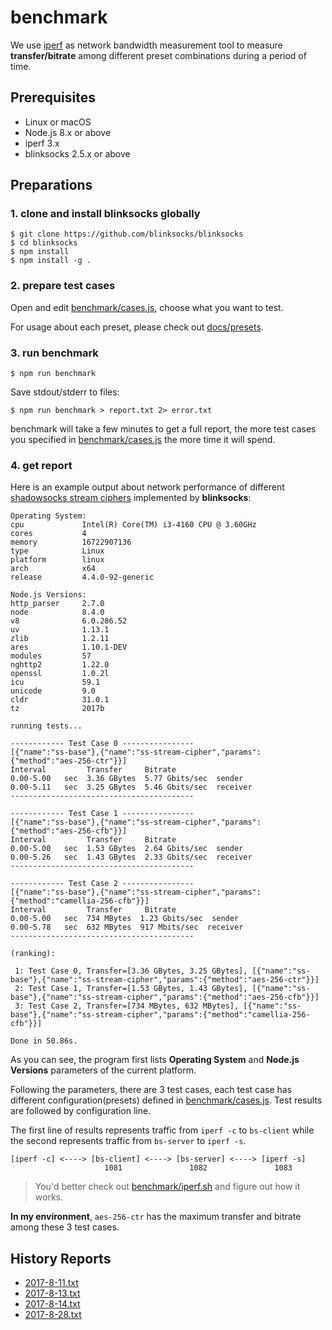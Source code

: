 # benchmark

We use [iperf](https://en.wikipedia.org/wiki/Iperf) as network bandwidth measurement tool to measure **transfer/bitrate** among different preset combinations during a period of time.

## Prerequisites

* Linux or macOS
* Node.js 8.x or above
* iperf 3.x
* blinksocks 2.5.x or above

## Preparations

### 1. clone and install blinksocks globally

```
$ git clone https://github.com/blinksocks/blinksocks
$ cd blinksocks
$ npm install
$ npm install -g .
```

### 2. prepare test cases

Open and edit [benchmark/cases.js], choose what you want to test.

For usage about each preset, please check out [docs/presets].

### 3. run benchmark

```
$ npm run benchmark
```

Save stdout/stderr to files:

```
$ npm run benchmark > report.txt 2> error.txt
```

benchmark will take a few minutes to get a full report, the more test cases you specified in [benchmark/cases.js] the more time it will spend.

### 4. get report

Here is an example output about network performance of different [shadowsocks stream ciphers] implemented by **blinksocks**:

```
Operating System:
cpu             Intel(R) Core(TM) i3-4160 CPU @ 3.60GHz
cores           4
memory          16722907136
type            Linux
platform        linux
arch            x64
release         4.4.0-92-generic

Node.js Versions:
http_parser     2.7.0
node            8.4.0
v8              6.0.286.52
uv              1.13.1
zlib            1.2.11
ares            1.10.1-DEV
modules         57
nghttp2         1.22.0
openssl         1.0.2l
icu             59.1
unicode         9.0
cldr            31.0.1
tz              2017b

running tests...

------------ Test Case 0 ----------------
[{"name":"ss-base"},{"name":"ss-stream-cipher","params":{"method":"aes-256-ctr"}}]
Interval         Transfer     Bitrate
0.00-5.00   sec  3.36 GBytes  5.77 Gbits/sec  sender
0.00-5.11   sec  3.25 GBytes  5.46 Gbits/sec  receiver
-----------------------------------------

------------ Test Case 1 ----------------
[{"name":"ss-base"},{"name":"ss-stream-cipher","params":{"method":"aes-256-cfb"}}]
Interval         Transfer     Bitrate
0.00-5.00   sec  1.53 GBytes  2.64 Gbits/sec  sender
0.00-5.26   sec  1.43 GBytes  2.33 Gbits/sec  receiver
-----------------------------------------

------------ Test Case 2 ----------------
[{"name":"ss-base"},{"name":"ss-stream-cipher","params":{"method":"camellia-256-cfb"}}]
Interval         Transfer     Bitrate
0.00-5.00   sec  734 MBytes  1.23 Gbits/sec  sender
0.00-5.78   sec  632 MBytes  917 Mbits/sec  receiver
-----------------------------------------

(ranking):

 1: Test Case 0, Transfer=[3.36 GBytes, 3.25 GBytes], [{"name":"ss-base"},{"name":"ss-stream-cipher","params":{"method":"aes-256-ctr"}}]
 2: Test Case 1, Transfer=[1.53 GBytes, 1.43 GBytes], [{"name":"ss-base"},{"name":"ss-stream-cipher","params":{"method":"aes-256-cfb"}}]
 3: Test Case 2, Transfer=[734 MBytes, 632 MBytes], [{"name":"ss-base"},{"name":"ss-stream-cipher","params":{"method":"camellia-256-cfb"}}]

Done in 50.86s.
```

As you can see, the program first lists **Operating System** and **Node.js Versions** parameters of the current platform.

Following the parameters, there are 3 test cases, each test case has different configuration(presets) defined in [benchmark/cases.js]. Test results are followed by configuration line.

The first line of results represents traffic from `iperf -c` to `bs-client` while the second represents traffic from `bs-server` to `iperf -s`.

```
[iperf -c] <----> [bs-client] <----> [bs-server] <----> [iperf -s]
                     1081               1082               1083
```

> You'd better check out [benchmark/iperf.sh] and figure out how it works.

**In my environment**, `aes-256-ctr` has the maximum transfer and bitrate among these 3 test cases.

## History Reports

* [2017-8-11.txt](../../benchmark/reports/2017-8-11.txt)
* [2017-8-13.txt](../../benchmark/reports/2017-8-13.txt)
* [2017-8-14.txt](../../benchmark/reports/2017-8-14.txt)
* [2017-8-28.txt](../../benchmark/reports/2017-8-28.txt)

[benchmark/cases.js]: ./cases.js
[benchmark/iperf.sh]: ./iperf.sh
[docs/presets]: ../docs/presets
[shadowsocks stream ciphers]: https://shadowsocks.org/en/spec/Stream-Ciphers.html
